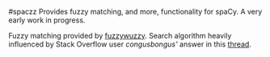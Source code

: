 #spaczz
Provides fuzzy matching, and more, functionality for spaCy. A very early work in progress.

Fuzzy matching provided by [fuzzywuzzy](https://github.com/seatgeek/fuzzywuzzy).
Search algorithm heavily influenced by Stack Overflow user *congusbongus'* answer in this [thread](https://stackoverflow.com/questions/10383044/fuzzy-string-comparison).
